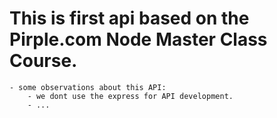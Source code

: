 # This is first api based on the Pirple.com Node Master Class Course.

    - some observations about this API:
        - we dont use the express for API development.
        - ...